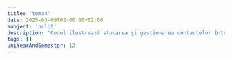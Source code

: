 ```yaml
---
title: 'tema4'
date: 2025-03-09T02:00:00+02:00
subject: 'pclp2'
description: 'Codul ilustrează stocarea și gestionarea contactelor într-o agendă telefonică. Utilizează tablouri pentru nume, prenume și telefon, bucle iterative pentru introducerea/afișarea datelor, și validarea intrărilor, respectând o capacitate maximă.'
tags: []
uniYearAndSemester: 12
---
```


